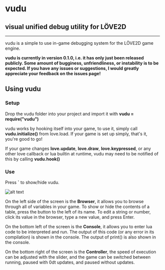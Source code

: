 # vudu
## visual unified debug utility for LÖVE2D

---
vudu is a simple to use in-game debugging system for the LÖVE2D game engine.

**vudu is currently in version 0.1.0, i.e. it has only just been released publicly.  Some amount of bugginess, unfriendliness, or instability is to be expected.  If you have any issues or suggestions, I would greatly appreciate your feedback on the issues page!**


## Using vudu

### Setup

Drop the vudu folder into your project and import it with **vudu = require("vudu")**

vudu works by hooking itself into your game, to use it, simply call **vudu.initialize()** from love.load. If your game is set up simply, that's it, you're good to go!

If your game changes **love.update**, **love.draw**, **love.keypressed**, or any other love callback or lua builtin at runtime, vudu may need to be notified of this by calling **vudu.hook()**

### Use

Press **`** to show/hide vudu.

![alt text](https://i.imgur.com/XUrE6SP.png "vudu in action")

On the left side of the screen is the **Browser**, it allows you to browse through all of variables in your game.  To show or hide the contents of a table, press the button to the left of its name.  To edit a string or number, click its value in the browser, type a new value, and press Enter.

On the bottom left of the screen is the **Console**, it allows you to enter lua code to be interpreted and run.  The output of this code (or any error in its compilation) is shown in the console.  The output of print() is also shown in the console.

On the bottom right of the screen is the **Controller**, the speed of execution can be adjusted with the slider, and the game can be switched between running, paused with 0dt updates, and paused without updates.
